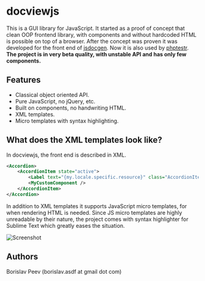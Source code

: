 docviewjs
=========
This is a GUI library for JavaScript. It started as a proof of concept that
clean OOP frontend library, with components and without hardcoded HTML is
possible on top of a browser. After the concept was proven it was 
developed for the front end of [jsdocgen](https://github.com/Perennials/jsdocgen).
Now it is also used by [phptestr](https://github.com/Perennials/phptestr).
**The project is in very beta quality, with unstable API and has only few components.**


Features
--------
- Classical object oriented API.
- Pure JavaScript, no jQuery, etc.
- Built on components, no handwriting HTML.
- XML templates.
- Micro templates with syntax highlighting.


What does the XML templates look like?
--------------------------------------
In docviewjs, the front end is described in XML.
```xml
<Accordion>
	<AccordionItem state="active">
		<Label text="{my.locale.specific.resource}" class="AccordionItemTitle" />
		<MyCustomComponent />
	</AccordionItem>
</Accordion>
```

In addition to XML templates it supports JavaScript micro templates, for when
rendering HTML is needed. Since JS micro templates are highly unreadable by their nature,
the project comes with syntax highlighter for Sublime Text which greatly eases the situation.

![Screenshot](https://raw.github.com/Perennials/docviewjs/master/redist/misc/screenshot.png)


Authors
-------
Borislav Peev (borislav.asdf at gmail dot com)
